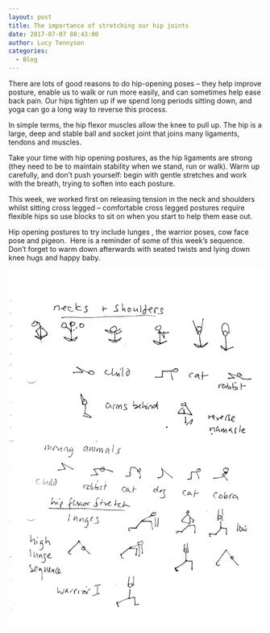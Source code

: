 ```yaml
---
layout: post
title: The importance of stretching our hip joints
date: 2017-07-07 08:43:00
author: Lucy Tennyson
categories:
  - Blog
---
```



There are lots of good reasons to do hip-opening poses – they help improve posture, enable us to walk or run more easily, and can sometimes help ease back pain. Our hips tighten up if we spend long periods sitting down, and yoga can go a long way to reverse this process.

In simple terms, the hip flexor muscles allow the knee to pull up. The hip is a large, deep and stable ball and socket joint that joins many ligaments, tendons and muscles.

Take your time with hip opening postures, as the hip ligaments are strong (they need to be to maintain stability when we stand, run or walk). Warm up carefully, and don’t push yourself: begin with gentle stretches and work with the breath, trying to soften into each posture.

This week, we worked first on releasing tension in the neck and shoulders whilst sitting cross legged – comfortable cross legged postures require flexible hips so use blocks to sit on when you start to help them ease out.

Hip opening postures to try include lunges , the warrior poses, cow face pose and pigeon.  Here is a reminder of some of this week’s sequence. Don’t forget to warm down afterwards with seated twists and lying down knee hugs and happy baby.

![](/uploads/versions/yogablog6july---x----1752-2464x---.jpg)